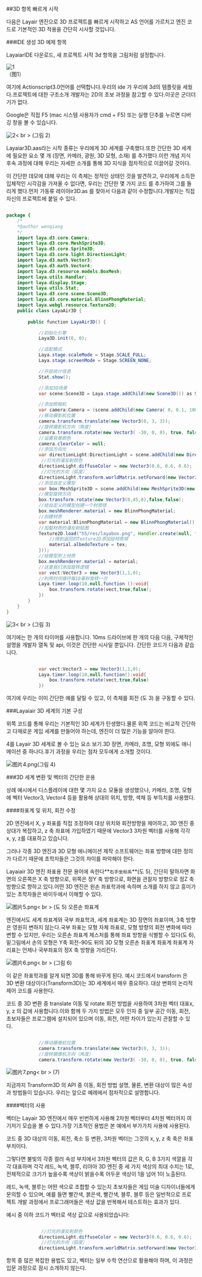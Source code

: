 ##3D 항목 빠르게 시작

다음은 Layair 엔진으로 3D 프로젝트를 빠르게 시작하고 AS 언어를 가르치고 엔진 코드로 기본적인 3D 적용을 간단히 시사할 것입니다.

###IDE 생성 3D 예제 항목

LayaiarIDE 다운로드, 새 프로젝트 시작 3d 항목을 그림처럼 설정합니다.

![1](img/1.png)<br>（图1）


여기에 Actionscript3.0언어를 선택합니다.우리의 ide 가 우리에 3d의 템플릿을 세웠다.프로젝트에 대한 구조소개 개발자는 2D의 초보 과정을 참고할 수 있다.이곳은 군더더기가 없다.

Google은 직접 F5 (mac 시스템 사용자가 cmd + F5) 또는 실행 단추를 누르면 디버깅 창을 볼 수 있습니다.

![2](img/2.png)< br > (그림 2)

Layaiar3D.aas라는 시작 종류는 우리에게 3D 세계를 구축했다.또한 간단한 3D 세계에 필요한 요소 몇 개 (장면, 카메라, 광원, 3D 모형, 소재) 를 추가했다.이런 개념 지식 후속 과정에 대해 우리는 자세한 소개를 통해 3D 지식을 점차적으로 이끌어갈 것이다.

이 간단한 데모에 대해 우리는 이 측체는 정적인 상태인 것을 발견하고, 우리에게 소득한 입체적인 시각감을 가져올 수 없다면, 우리는 간단한 몇 가지 코드 를 추가하여 그를 돌리게 했다.먼저 가동류 레이아ir3D.as 를 찾아서 다음과 같이 수정합니다.개발자는 직접 자신의 프로젝트에 붙일 수 있다.


```java

package {
	/*
	*@author wenqiang
	*/
	import laya.d3.core.Camera;
	import laya.d3.core.MeshSprite3D;
	import laya.d3.core.Sprite3D;
	import laya.d3.core.light.DirectionLight;
	import laya.d3.math.Vector3;
	import laya.d3.math.Vector4;
	import laya.d3.resource.models.BoxMesh;
	import laya.utils.Handler;
	import laya.display.Stage;
	import laya.utils.Stat;
	import laya.d3.core.scene.Scene3D;
	import laya.d3.core.material.BlinnPhongMaterial;
	import laya.webgl.resource.Texture2D;
	public class LayaAir3D {
		
		public function LayaAir3D() {

			//初始化引擎
			Laya3D.init(0, 0);

			//适配模式
			Laya.stage.scaleMode = Stage.SCALE_FULL;
			Laya.stage.screenMode = Stage.SCREEN_NONE;

			//开启统计信息
			Stat.show();

			//添加3D场景
			var scene:Scene3D = Laya.stage.addChild(new Scene3D()) as Scene3D;

			//添加照相机
			var camera:Camera = (scene.addChild(new Camera( 0, 0.1, 100))) as Camera;
			//移动摄影机位置
			camera.transform.translate(new Vector3(0, 3, 3));
			//旋转摄影机方向（角度）
			camera.transform.rotate(new Vector3( -30, 0, 0), true, false);
			//设置背景颜色
			camera.clearColor = null;
			//添加方向光
			var directionLight:DirectionLight = scene.addChild(new DirectionLight()) as DirectionLight;
             //灯光的漫反射颜色
			directionLight.diffuseColor = new Vector3(0.6, 0.6, 0.6);
             //灯光的方向（弧度）
			directionLight.transform.worldMatrix.setForward(new Vector3(1, -1, 0));
			//添加自定义模型
			var box:MeshSprite3D = scene.addChild(new MeshSprite3D(new BoxMesh(1,1,1))) as MeshSprite3D;
			//模型旋转方向
			box.transform.rotate(new Vector3(0,45,0),false,false);
			//给自定义的模型创建一个材质球
			box.meshRenderer.material = new BlinnPhongMaterial;
			//创建材质
			var material:BlinnPhongMaterial = new BlinnPhongMaterial();
			//加载材质的漫反射贴图
			Texture2D.load("h5/res/layabox.png", Handler.create(null, function(tex:Texture2D):void {
				//得到返回的Texture2D添加给材质球
				material.albedoTexture = tex;
			}));
			//给模型附上材质
			box.meshRenderer.material = material;
			//这里我们添加旋转逻辑
			var vect:Vector3 = new Vector3(1,1,0);
			//利用时间循环每10毫秒旋转一次
			Laya.timer.loop(10,null,function ():void{
				box.transform.rotate(vect,true,false);
			})
		}		
	}
}
```




![3](img/3.gif)< br > (그림 3)

여기에는 한 개의 타이머를 사용합니다. 10ms 드라이브에 한 개의 다음 다음, 구체적인 설명을 개발자 열독 및 api, 이것은 간단한 시사일 뿐입니다. 간단한 코드가 다음과 같습니다.


```java

            var vect:Vector3 = new Vector3(1,1,0);
			Laya.timer.loop(10,null,function():void{
				box.transform.rotate(vect,true,false)
			})	
```


여기에 우리는 이미 간단한 예를 달릴 수 있고, 이 측체를 회전 (도 3) 을 구동할 수 있다.



###Layaiair 3D 세계의 기본 구성

위쪽 코드를 통해 우리는 기본적인 3D 세계가 탄생했다.물론 위쪽 코드는 비교적 간단하고 다채로운 게임 세계를 만들어야 하는데, 엔진이 더 많은 기능을 알아야 한다.

4를 Layair 3D 세계로 볼 수 있는 요소 보기.3D 장면, 카메라, 조명, 모형 외에도 애니메이션 중 하나다.후기 과정을 우리는 점차 모두에게 소개할 것이다.

![图片4.png](img/4.png)(그림 4)



###3D 세계 변환 및 벡터의 간단한 운용

상례 예시에서 디스플레이에 대한 몇 가지 요소 모듈을 생성했으나, 카메라, 조명, 모형에 벡터 Vector3, Vector4 등을 활용해 상대의 위치, 방향, 색채 등 부득치를 사용했다.

####좌표계 및 위치, 회전 수정

2D 엔진에서 X, y 좌표를 직접 조정하여 대상 위치와 회전방향을 제어하고, 3D 엔진 중 상대가 복잡하고, z 축 좌표에 가입하였기 때문에 Vector3 3차원 벡터를 사용해 각각 x, y, z를 대표하고 있습니다.

그러나 각종 3D 엔진과 3D 모형 애니메이션 제작 소프트웨어는 좌표 방향에 대한 정의가 다르기 때문에 초학자들은 그것의 차이를 파악해야 한다.

Layaiair 3D 엔진 좌표용 전문 용어에 속한다**`右手坐标系`**(도 5), 간단히 말하자면 화면의 오른쪽은 X 축 방향으로, 위쪽은 정Y 축 방향으로, 화면을 관찰자 방향으로 정Z 축 방향으로 향하고 있다.어떤 3D 엔진은 왼손 좌표학과에 속하며 소개를 하지 않고 흥미가 있는 초학자들은 바이두에서 이해할 수 있다.

![图片5.png](img/5.png)< br > (도 5) 오른손 좌표계



엔진에서도 세계 좌표계와 국부 좌표학과, 세계 좌표계는 3D 장면의 좌표이며, 3축 방향은 영원히 변하지 않는다.국부 좌표는 모형 자체 좌표로, 모형 방향의 회전 변화에 따라 변할 수 있지만, 우리는 오른손 좌표계 제스처를 통해 좌표 방향을 식별할 수 있다(도 6), 밑그림에서 손의 모형은 Y축 회전-90도 뒤의 3D 모형 오른손 좌표계 좌표계 좌표계 자리표는 언제나 국부좌표의 정X 축 방향을 가리킨다.

![图片6.png](img/6.png)< br > (그림 6)

이 같은 좌표학과를 알게 되면 3D를 통해 바꾸게 된다. 예시 코드에서 transform 은 3D 변환 대상이다(Transform3D)는 3D 세계에서 매우 중요하다. 대상 변화의 논리적 제어 코드를 사용한다.

코드 중 3D 변환 중 translate 이동 및 rotate 회전 방법을 사용하여 3차원 벡터 대표x, y, z 의 값에 사용합니다.이와 함께 두 가지 방법은 모두 인자 중 일부 공간 이동, 회전, 초보자들은 프로그램에 설치되어 있으며 이동, 회전, 어떤 차이가 있는지 관찰할 수 있다.


```java

            //移动摄像机位置
			camera.transform.translate(new Vector3(0, 3, 3));
          	//旋转摄像机方向（角度）
			camera.transform.rotate(new Vector3( -30, 0, 0), true, false);
```


![图片7.png](img/7.png)< br > (7)

지금까지 Transform3D 의 API 중 이동, 회전 방법 설명, 물론, 변환 대상이 많은 속성과 방법들이 있습니다. 우리는 앞으로 예례에서 점차적으로 설명합니다.



####벡터의 사용

벡터는 Layair 3D 엔진에서 매우 빈번하게 사용해 2차원 벡터부터 4차원 벡터까지 여기저기 모습을 볼 수 있다.가장 기초적인 용법은 본 예에서 부가가치 사용에 사용된다.

코드 중 3D 대상의 이동, 회전, 축소 등 변환, 3차원 벡터는 그것의 x, y, z 축 축은 좌표부치이다.

그렇다면 불빛의 각종 컬러 속성 부치에서 3차원 벡터의 값은 R, G, B 3가지 색깔을 각각 대표하며 각각 레드, 녹색, 블루, 리야아 3D 엔진 중 세 가지 색상의 최대 수치는 1로, 전체적으로 크기가 높을수록 색상이 밝을수록 어두운 색상이 1을 넘어 1이 노출된다.

레드, 녹색, 블루는 어떤 색으로 조합할 수 있는지 초보자들은 게임 미술 디자이너들에게 문의할 수 있으며, 예를 들면 빨간색, 붉은색, 빨간색, 블루, 블루 등은 일반적으로 프로젝트 개발 과정에서 프로그래머들은 색상 값을 반복해서 테스트하는 효과가 있다.

예시 중 이하 코드가 벡터로 색상 값으로 사용되었습니다:


```java

             //灯光的漫反射颜色
			directionLight.diffuseColor = new Vector3(0.6, 0.6, 0.6);
             //灯光的方向（弧度）
			directionLight.transform.worldMatrix.setForward(new Vector3(1, -1, 0));
```


항목 중 많은 복잡한 용법도 있고, 벡터는 일부 수학 연산으로 활용해야 하며, 이 과정은 입문 과정으로 잠시 소개하지 않는다.

